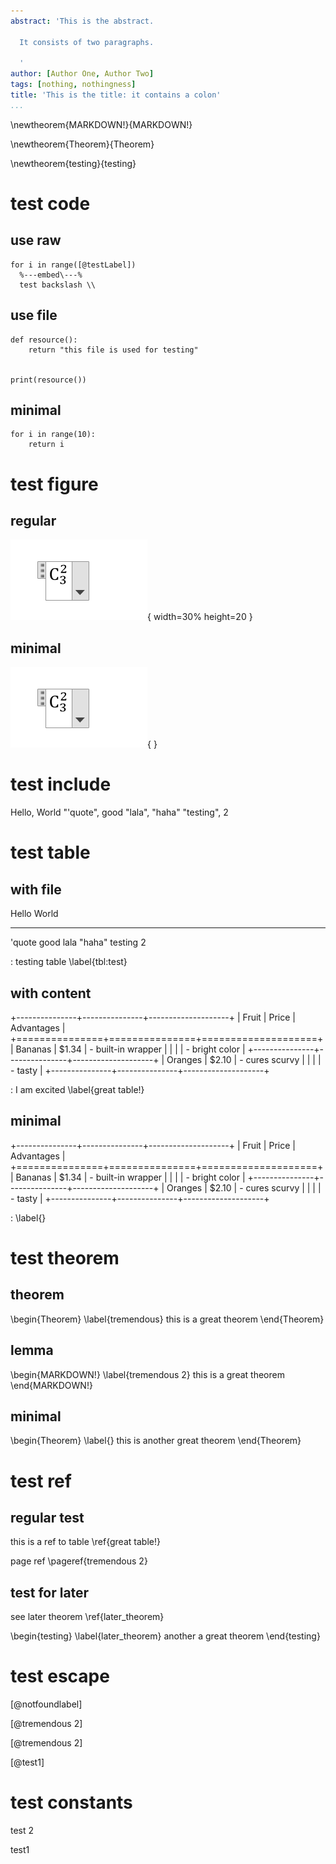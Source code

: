 ```yaml
---
abstract: 'This is the abstract.

  It consists of two paragraphs.

  '
author: [Author One, Author Two]
tags: [nothing, nothingness]
title: 'This is the title: it contains a colon'
...
```


\newtheorem{MARKDOWN!}{MARKDOWN!}

\newtheorem{Theorem}{Theorem}

\newtheorem{testing}{testing}




# test code

## use raw


~~~~{ .python caption="this is a test" label="raw code" }
for i in range([@testLabel])
  %---embed\---%
  test backslash \\
~~~~


## use file


~~~~{ .python caption="testing 2"  }
def resource():
    return "this file is used for testing"


print(resource())

~~~~


## minimal


~~~~{    }
for i in range(10):
    return i
~~~~



# test figure

## regular

![testing figure](./image/figure.PNG){  width=30% height=20 }

## minimal

![](./image/figure.PNG){    }

# test include

Hello, World
"'quote", good
"lala", "haha"
"testing", 2


# test table

## with file


Hello     World
-------  --------
'quote   good
lala     "haha"
testing  2

: testing table \label{tbl:test}

## with content


+---------------+---------------+--------------------+
| Fruit         | Price         | Advantages         |
+===============+===============+====================+
| Bananas       | $1.34         | - built-in wrapper |
|               |               | - bright color     |
+---------------+---------------+--------------------+
| Oranges       | $2.10         | - cures scurvy     |
|               |               | - tasty            |
+---------------+---------------+--------------------+

: I am excited \label{great table!}

## minimal


+---------------+---------------+--------------------+
| Fruit         | Price         | Advantages         |
+===============+===============+====================+
| Bananas       | $1.34         | - built-in wrapper |
|               |               | - bright color     |
+---------------+---------------+--------------------+
| Oranges       | $2.10         | - cures scurvy     |
|               |               | - tasty            |
+---------------+---------------+--------------------+

:  \label{}

# test theorem

## theorem


\begin{Theorem}
\label{tremendous}
this is a great theorem
\end{Theorem}

## lemma


\begin{MARKDOWN!}
\label{tremendous 2}
this is a great theorem
\end{MARKDOWN!}

## minimal


\begin{Theorem}
\label{}
this is another great theorem
\end{Theorem}


# test ref

## regular test

this is a ref to table \ref{great table!}

page ref \pageref{tremendous 2}


## test for later

see later theorem \ref{later_theorem}


\begin{testing}
\label{later_theorem}
another a great theorem
\end{testing}


# test escape

[@notfoundlabel]

[@tremendous 2]

[@tremendous 2]

[@test1]

# test constants

test 2

test1









